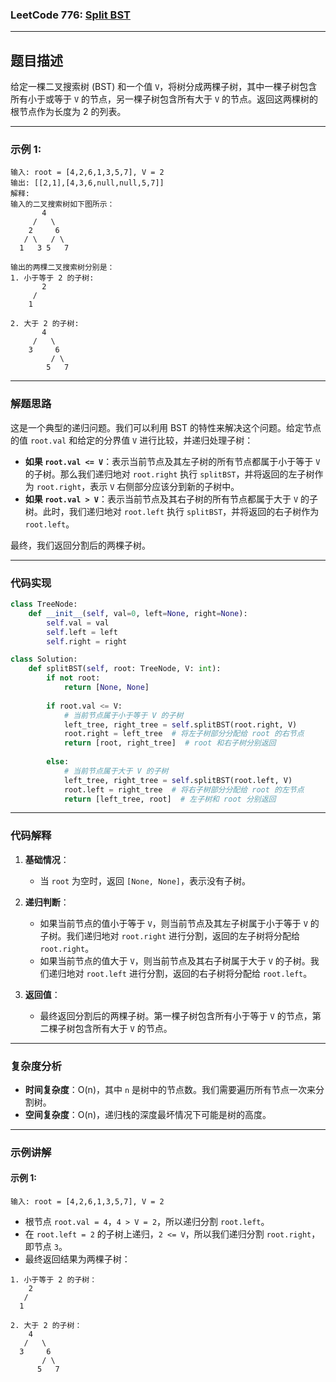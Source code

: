 ### LeetCode 776: [Split BST](https://leetcode.com/problems/split-bst/)

---

## 题目描述

给定一棵二叉搜索树 (BST) 和一个值 `V`，将树分成两棵子树，其中一棵子树包含所有小于或等于 `V` 的节点，另一棵子树包含所有大于 `V` 的节点。返回这两棵树的根节点作为长度为 2 的列表。

---

### 示例 1:

```
输入: root = [4,2,6,1,3,5,7], V = 2
输出: [[2,1],[4,3,6,null,null,5,7]]
解释:
输入的二叉搜索树如下图所示：
       4
     /   \
    2     6
   / \   / \
  1   3 5   7

输出的两棵二叉搜索树分别是：
1. 小于等于 2 的子树:
       2
     /
    1

2. 大于 2 的子树:
       4
     /   \
    3     6
         / \
        5   7
```

---

### 解题思路

这是一个典型的递归问题。我们可以利用 BST 的特性来解决这个问题。给定节点的值 `root.val` 和给定的分界值 `V` 进行比较，并递归处理子树：

- **如果 `root.val <= V`**：表示当前节点及其左子树的所有节点都属于小于等于 `V` 的子树。那么我们递归地对 `root.right` 执行 `splitBST`，并将返回的左子树作为 `root.right`，表示 `V` 右侧部分应该分到新的子树中。
- **如果 `root.val > V`**：表示当前节点及其右子树的所有节点都属于大于 `V` 的子树。此时，我们递归地对 `root.left` 执行 `splitBST`，并将返回的右子树作为 `root.left`。

最终，我们返回分割后的两棵子树。

---

### 代码实现

```python
class TreeNode:
    def __init__(self, val=0, left=None, right=None):
        self.val = val
        self.left = left
        self.right = right

class Solution:
    def splitBST(self, root: TreeNode, V: int):
        if not root:
            return [None, None]
        
        if root.val <= V:
            # 当前节点属于小于等于 V 的子树
            left_tree, right_tree = self.splitBST(root.right, V)
            root.right = left_tree  # 将左子树部分分配给 root 的右节点
            return [root, right_tree]  # root 和右子树分别返回
        
        else:
            # 当前节点属于大于 V 的子树
            left_tree, right_tree = self.splitBST(root.left, V)
            root.left = right_tree  # 将右子树部分分配给 root 的左节点
            return [left_tree, root]  # 左子树和 root 分别返回
```

---

### 代码解释

1. **基础情况**：
   - 当 `root` 为空时，返回 `[None, None]`，表示没有子树。
   
2. **递归判断**：
   - 如果当前节点的值小于等于 `V`，则当前节点及其左子树属于小于等于 `V` 的子树。我们递归地对 `root.right` 进行分割，返回的左子树将分配给 `root.right`。
   - 如果当前节点的值大于 `V`，则当前节点及其右子树属于大于 `V` 的子树。我们递归地对 `root.left` 进行分割，返回的右子树将分配给 `root.left`。

3. **返回值**：
   - 最终返回分割后的两棵子树。第一棵子树包含所有小于等于 `V` 的节点，第二棵子树包含所有大于 `V` 的节点。

---

### 复杂度分析

- **时间复杂度**：O(n)，其中 `n` 是树中的节点数。我们需要遍历所有节点一次来分割树。
- **空间复杂度**：O(n)，递归栈的深度最坏情况下可能是树的高度。

---

### 示例讲解

#### 示例 1:

```
输入: root = [4,2,6,1,3,5,7], V = 2
```

- 根节点 `root.val = 4`，`4 > V = 2`，所以递归分割 `root.left`。
- 在 `root.left = 2` 的子树上递归，`2 <= V`，所以我们递归分割 `root.right`，即节点 `3`。
- 最终返回结果为两棵子树：

```
1. 小于等于 2 的子树：
    2
   /
  1

2. 大于 2 的子树：
    4
   /   \
  3     6
       / \
      5   7
```
